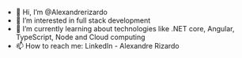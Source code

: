 - 👋 Hi, I’m @Alexandrerizardo
- 👀 I’m interested in full stack development
- 🌱 I’m currently learning about technologies like .NET core, Angular, TypeScript, Node and Cloud computing
- 📫 How to reach me:
  LinkedIn - Alexandre Rizardo

<!---
Alexandrerizardo/Alexandrerizardo is a ✨ special ✨ repository because its `README.md` (this file) appears on your GitHub profile.
You can click the Preview link to take a look at your changes.
--->
